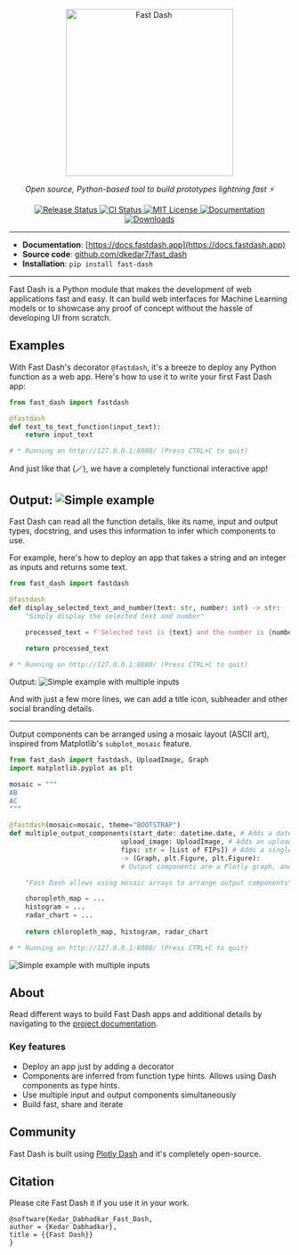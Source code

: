 <p align="center">
  <a href="https://fastdash.app/"><img src="https://storage.googleapis.com/fast_dash/0.1.8/logo.png" alt="Fast Dash" width=300></a>
</p>
<p align="center">
    <em>Open source, Python-based tool to build prototypes lightning fast ⚡</em>
</p>

<p align="center">
<a href="https://pypi.python.org/pypi/fast_dash">
    <img src="https://img.shields.io/pypi/v/fast_dash?color=%2334D058"
        alt = "Release Status">
</a>

<a href="https://github.com/dkedar7/fast_dash/actions">
    <img src="https://github.com/dkedar7/fast_dash/actions/workflows/release.yml/badge.svg" alt="CI Status">
</a>


<a href="https://github.com/dkedar7/fast_dash/blob/main/LICENSE">
    <img src="https://img.shields.io/github/license/dkedar7/fast_dash" alt="MIT License">
</a>

<a href="https://docs.fastdash.app/">
    <img src="https://img.shields.io/badge/Docs-MkDocs-<COLOR>.svg" alt="Documentation">
</a>

<a href="https://pepy.tech/project/fast-dash">
    <img src="https://static.pepy.tech/personalized-badge/fast-dash?period=total&units=international_system&left_color=grey&right_color=brightgreen&left_text=Downloads" alt="Downloads">
</a>

</p>


---

* **Documentation**: [https://docs.fastdash.app](https://docs.fastdash.app)
* **Source code**: [github.com/dkedar7/fast_dash](https://github.com/dkedar7/fast_dash/)
* **Installation**: `pip install fast-dash`

---

Fast Dash is a Python module that makes the development of web applications fast and easy. It can build web interfaces for Machine Learning models or to showcase any proof of concept without the hassle of developing UI from scratch.

<!-- <p align="center">
  <a href="https://fastdash.app/"><img src="https://raw.githubusercontent.com/dkedar7/fast_dash/main/docs/assets/gallery_4_apps.gif" alt="Fast Dash logo"></a>
</p> -->

## Examples

With Fast Dash's decorator `@fastdash`, it's a breeze to deploy any Python function as a web app. Here's how to use it to write your first Fast Dash app:
```python
from fast_dash import fastdash

@fastdash
def text_to_text_function(input_text):
    return input_text

# * Running on http://127.0.0.1:8080/ (Press CTRL+C to quit)
```

And just like that (🪄), we have a completely functional interactive app!

Output:
![Simple example](https://storage.googleapis.com/fast_dash/0.2.1/Simple%20text%20to%20text.png)
---

Fast Dash can read all the function details, like its name, input and output types, docstring, and uses this information to infer which components to use.

For example, here's how to deploy an app that takes a string and an integer as inputs and returns some text.

```python
from fast_dash import fastdash

@fastdash
def display_selected_text_and_number(text: str, number: int) -> str:
    "Simply display the selected text and number"

    processed_text = f'Selected text is {text} and the number is {number}.'
    
    return processed_text

# * Running on http://127.0.0.1:8080/ (Press CTRL+C to quit)
```

Output:
![Simple example with multiple inputs](https://storage.googleapis.com/fast_dash/0.2.1/Simple%20example%202.png)

And with just a few more lines, we can add a title icon, subheader and other social branding details.

---

Output components can be arranged using a mosaic layout (ASCII art), inspired from Matplotlib's `subplot_mosaic` feature.

```python
from fast_dash import fastdash, UploadImage, Graph
import matplotlib.pyplot as plt

mosaic = """
AB
AC
"""

@fastdash(mosaic=mosaic, theme="BOOTSTRAP")
def multiple_output_components(start_date: datetime.date, # Adds a date component
                            upload_image: UploadImage, # Adds an upload component
                            fips: str = [List of FIPs]) # Adds a single select dropdown
                            -> (Graph, plt.Figure, plt.Figure): 
                            # Output components are a Plotly graph, and two figure components

    "Fast Dash allows using mosaic arrays to arrange output components"

    choropleth_map = ...
    histogram = ...
    radar_chart = ...
    
    return chloropleth_map, histogram, radar_chart

# * Running on http://127.0.0.1:8080/ (Press CTRL+C to quit)
```
![Simple example with multiple inputs](https://storage.googleapis.com/fast_dash/0.2.3/Multiple%20components%20using%20mosaic.png)

## About

Read different ways to build Fast Dash apps and additional details by navigating to the [project documentation](https://docs.fastdash.app/).

### Key features

- Deploy an app just by adding a decorator
- Components are inferred from function type hints. Allows using Dash components as type hints.
- Use multiple input and output components simultaneously
- Build fast, share and iterate

## Community

Fast Dash is built using [Plotly Dash](https://github.com/plotly/dash) and it's completely open-source.

## Citation
Please cite Fast Dash it if you use it in your work.
```
@software{Kedar_Dabhadkar_Fast_Dash,
author = {Kedar Dabhadkar},
title = {{Fast Dash}}
}
```
